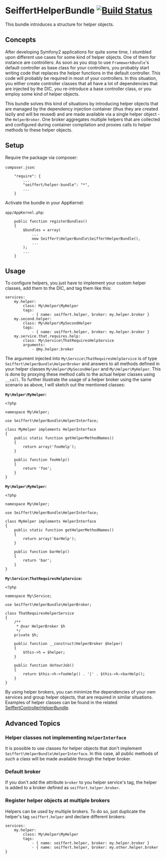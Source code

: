 # SeiffertHelperBundle [![Build Status](https://travis-ci.org/seiffert/helper-bundle.png?branch=master)](https://travis-ci.org/seiffert/helper-bundle)

This bundle introduces a structure for helper objects.

## Concepts

After developing Symfony2 applications for quite some time, I stumbled upon different use cases for some kind of helper objects. One of them for instance are controllers: As soon as you stop to use `FrameworkBundle`'s default controller as base class for your controllers, you probably start writing code that replaces the helper functions in the default controller. This code will probably be required in most of your controllers. In this situation, you either create controller classes that all have a lot of dependencies that are injected by the DIC, you re-introduce a base controller class, or you employ some kind of helper objects.

This bundle solves this kind of situations by introducing helper objects that are managed by the dependency injection container (thus they are created lazily and will be reused) and are made available via a single helper object - the `HelperBroker`. One broker aggregates multiple helpers that are collected and configured during container compilation and proxies calls to helper methods to these helper objects. 

## Setup

Require the package via composer:

`composer.json`:

        "require": {
            ...
            "seiffert/helper-bundle": "*",
            ...
        }

Activate the bundle in your AppKernel:

`app/AppKernel.php`:

        public function registerBundles()
        {
            $bundles = array(
                ...
                new Seiffert\HelperBundle\SeiffertHelperBundle(),
                ...
            );
            ...
        }

## Usage

To configure helpers, you just have to implement your custom helper classes, add them to the DIC, and tag them like this:

    services:
        my.helper:
            class: My\Helper\MyHelper
            tags:
                - { name: seiffert.helper, broker: my.helper.broker }
        my.second.helper:
            class: My\Helper\MySecondHelper
            tags:
                - { name: seiffert.helper, broker: my.helper.broker }
        my.service.that.requires.help:
            class: My\Service\ThatRequiresHelpService
            arguments:
                - @my.helper.broker

The argument injected into `My\Service\ThatRequiresHelpService` is of type `Seiffert\HelperBundle\HelperBroker` and answers to all methods defined in your helper classes `My\Helper\MySecondHelper` and `My\Helper\MyHelper`. This is done by proxying these method calls to the actual helper classes using `__call`.
To further illustrate the usage of a helper broker using the same scenario as above, I will sketch out the mentioned classes:

**`My\Helper\MyHelper`:**

    <?php

    namespace My\Helper;

    use Seiffert\HelperBundle\HelperInterface;

    class MyHelper implements HelperInterface
    {
        public static function getHelperMethodNames()
        {
            return array('fooHelp');
        }
        
        public function fooHelp()
        {
            return 'foo';
        }
    }
    
**`My\Helper\MyHelper`:**

    <?php

    namespace My\Helper;

    use Seiffert\HelperBundle\HelperInterface;

    class MyHelper implements HelperInterface
    {
        public static function getHelperMethodNames()
        {
            return array('barHelp');
        }
        
        public function barHelp()
        {
            return 'bar';
        }
    }

**`My\Service\ThatRequiresHelpService`:**

    <?php
    
    namespace My\Service;
    
    use Seiffert\HelperBundle\HelperBroker;
    
    class ThatRequiresHelperService
    {
        /**
         * @var HelperBroker $h
         */
        private $h;
        
        public function __construct(HelperBroker $helper)
        {
            $this->h = $helper;
        }
        
        public function doYourJob()
        {
            return $this->h->fooHelp() . '|' . $this->h->barHelp();
        }
    }    

By using helper brokers, you can minimize the dependencies of your own services and group helper objects, that are required in similar situations. Examples of helper classes can be found in the related [SeiffertControllerHelperBundle](https://github.com/seiffert/controller-helper-bundle).

## Advanced Topics

### Helper classes not implementing `HelperInterface`

It is possible to use classes for helper objects that don't implement `Seiffert\HelperBundle\HelperInterface`. In this case, all public methods of such a class will be made available through the helper broker.

### Default broker

If you don't add the attribute `broker` to you helper service's tag, the helper is added to a broker defined as `seiffert.helper.broker`. 

### Register helper objects at multiple brokers

Helpers can be used by multiple brokers. To do so, just duplicate the helper's tag `seiffert.helper` and declare different brokers:

    services:
        my.helper:
            class: My\Helper\MyHelper
            tags:
                - { name: seiffert.helper, broker: my.helper.broker }
                - { name: seiffert.helper, broker: my.other.helper.broker }
